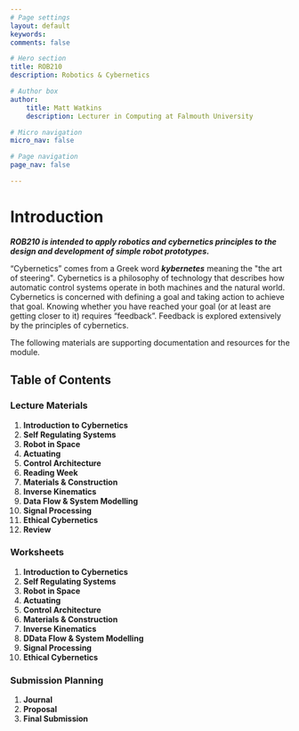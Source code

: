 ```yaml
---
# Page settings
layout: default
keywords:
comments: false

# Hero section
title: ROB210
description: Robotics & Cybernetics

# Author box
author:
    title: Matt Watkins
    description: Lecturer in Computing at Falmouth University

# Micro navigation
micro_nav: false

# Page navigation
page_nav: false

---
```


# Introduction

***ROB210 is intended to apply robotics and cybernetics principles to the design and development of simple robot prototypes.***

“Cybernetics” comes from a Greek word ***kybernetes*** meaning the "the art of steering". Cybernetics is a philosophy of technology that describes how automatic control systems operate in both machines and the natural world. Cybernetics is concerned with defining a goal and taking action to achieve that goal. Knowing whether you have reached your goal (or at least are getting closer to it) requires “feedback”. Feedback is explored extensively by the principles of cybernetics.

The following materials are supporting documentation and resources for the module.

## Table of Contents

### Lecture Materials
1. **Introduction to Cybernetics**
2. **Self Regulating Systems**
3. **Robot in Space**
4. **Actuating**
5. **Control Architecture**
6. **Reading Week**
7. **Materials & Construction**
8. **Inverse Kinematics**
9. **Data Flow & System Modelling**
10. **Signal Processing**
11. **Ethical Cybernetics**
12. **Review** 

### Worksheets
1. **Introduction to Cybernetics**
2. **Self Regulating Systems**
3. **Robot in Space**
4. **Actuating**
5. **Control Architecture**
6. **Materials & Construction**
7. **Inverse Kinematics**
8. **DData Flow & System Modelling**
9. **Signal Processing**
10. **Ethical Cybernetics** 

### Submission Planning
1. **Journal**
2. **Proposal**
3. **Final Submission**
<!--stackedit_data:
eyJoaXN0b3J5IjpbLTE0MTMzMjAwNTUsMTQ1NTYzNTY3MywtMT
A2ODI4MDMyOSwxNDY3NTc4NTQ2LDYxNzc2MjUzNiwtMTM0ODY2
NjQ3NSwtMTU1NzM2MzUxMSwtNDg3MTU2MDM4LC0xODI3NDUxND
QyXX0=
-->